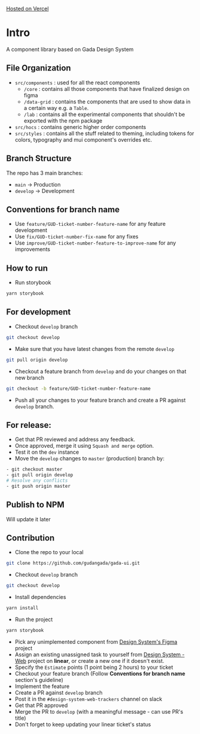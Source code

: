 [Hosted on Vercel](https://gada-ui.vercel.app/)

# Intro

A component library based on Gada Design System

## File Organization

- `src/components` : used for all the react components
  - `/core` : contains all those components that have finalized design on figma
  - `/data-grid` : contains the components that are used to show data in a certain way e.g. a `Table`.
  - `/lab` : contains all the experimental components that shouldn't be exported with the npm package
- `src/hocs` : contains generic higher order components
- `src/styles` : contains all the stuff related to theming, including tokens for colors, typography and mui component's overrides etc.

## Branch Structure

The repo has 3 main branches:

- `main` -> Production
- `develop` -> Development

## Conventions for branch name

- Use `feature/GUD-ticket-number-feature-name` for any feature development
- Use `fix/GUD-ticket-number-fix-name` for any fixes
- Use `improve/GUD-ticket-number-feature-to-improve-name` for any improvements

## How to run

- Run storybook

```sh
yarn storybook
```

## For development

- Checkout `develop` branch

```sh
git checkout develop
```

- Make sure that you have latest changes from the remote `develop`

```sh
git pull origin develop
```

- Checkout a feature branch from `develop` and do your changes on that new branch

```sh
git checkout -b feature/GUD-ticket-number-feature-name
```

- Push all your changes to your feature branch and create a PR against `develop` branch.

## For release:

- Get that PR reviewed and address any feedback.
- Once approved, merge it using `Squash and merge` option.
- Test it on the `dev` instance
- Move the `develop` changes to `master` (production) branch by:

```sh
- git checkout master
- git pull origin develop
# Resolve any conflicts
- git push origin master
```

## Publish to NPM

Will update it later

## Contribution

- Clone the repo to your local

```sh
git clone https://github.com/gudangada/gada-ui.git
```

- Checkout `develop` branch

```sh
git checkout develop
```

- Install dependencies

```sh
yarn install
```

- Run the project

```sh
yarn storybook
```

- Pick any unimplemented component from [Design System's Figma](https://www.figma.com/file/5yyvvVhEf2a9oDB5RBdhGt/%5BWIP%5D-Design-System?node-id=615%3A3862) project
- Assign an existing unassigned task to yourself from [Design System - Web](https://linear.app/gudangada/project/design-system-web-497cf010dce4/GUD) project on **linear**, or create a new one if it doesn't exist.
- Specify the `Estimate` points (1 point being 2 hours) to your ticket
- Checkout your feature branch (Follow **Conventions for branch name** section's guideline)
- Implement the feature
- Create a PR against `develop` branch
- Post it in the `#design-system-web-trackers` channel on slack
- Get that PR approved
- Merge the PR to `develop` (with a meaningful message - can use PR's title)
- Don't forget to keep updating your linear ticket's status
